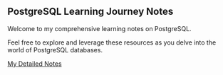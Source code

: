 ## PostgreSQL Learning Journey Notes

Welcome to my comprehensive learning notes on PostgreSQL.

Feel free to explore and leverage these resources as you delve into the world of PostgreSQL databases.

[My Detailed Notes](https://docs.google.com/document/d/1sKskMjOHyQdqbv-4rxokN4njglIni6sRyRsuAEB2G_Y/edit?usp=sharing)
